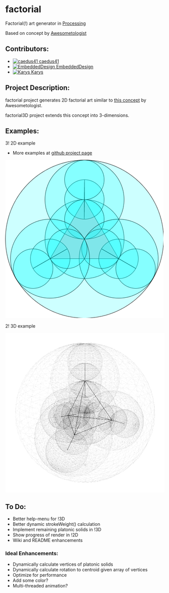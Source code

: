 # factorial
Factorial(!) art generator in [Processing](https://processing.org/)

Based on concept by [Awesometologist](http://awesometologist.deviantart.com/gallery/41641535/Factorial)

## Contributors:

* <a href="https://github.com/caedus41"><img src="https://avatars3.githubusercontent.com/u/8161667?v=3&s=60" alt="caedus41" width="22" height="22"> [caedus41](https://github.com/caedus41)
* <a href="https://github.com/EmbeddedDesign"><img src="https://avatars2.githubusercontent.com/u/7968093?v=3&s=60" alt="EmbeddedDesign" width="22" height="22"> [EmbeddedDesign](https://github.com/EmbeddedDesign)
* <a href="https://github.com/Karys"><img src="https://avatars0.githubusercontent.com/u/7199971?v=3&s=60" alt="Karys" width="22" height="22"> [Karys](https://github.com/Karys)

## Project Description:
factorial project generates 2D factorial art similar to [this concept](http://awesometologist.deviantart.com/gallery/41641535/Factorial) by Awesometologist.

factorial3D project extends this concept into 3-dimensions.

## Examples:

3! 2D example

* More examples at [github project page](https://embeddeddesign.github.io/factorial/)

![3!2D](/examples/3factorial.png)

2! 3D example

![2!3D](/examples/3factorial3D.png)

## To Do:

* Better help-menu for !3D
* Better dynamic strokeWeight() calculation
* Implement remaining platonic solids in !3D
* Show progress of render in !2D
* Wiki and README enhancements

### Ideal Enhancements:

* Dynamically calculate vertices of platonic solids
* Dynamically calculate rotation to centroid given array of vertices
* Optimize for performance
* Add some color?
* Multi-threaded animation?
